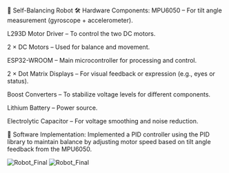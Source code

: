 🤖 Self-Balancing Robot
🛠️ Hardware Components:
MPU6050 – For tilt angle measurement (gyroscope + accelerometer).

L293D Motor Driver – To control the two DC motors.

2 × DC Motors – Used for balance and movement.

ESP32-WROOM – Main microcontroller for processing and control.

2 × Dot Matrix Displays – For visual feedback or expression (e.g., eyes or status).

Boost Converters – To stabilize voltage levels for different components.

Lithium Battery – Power source.

Electrolytic Capacitor – For voltage smoothing and noise reduction.

💾 Software Implementation:
Implemented a PID controller using the PID library to maintain balance by adjusting motor speed based on tilt angle feedback from the MPU6050.


![Robot_Final](https://github.com/user-attachments/assets/734f6d4b-5b89-4b43-b5e8-48a4793c7ed1)
![Robot_Final](https://github.com/user-attachments/assets/8660ac47-73ed-495f-951d-f9f6dcd91d7c)

